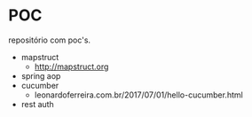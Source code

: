 # POC

repositório com poc's.

- mapstruct
  - http://mapstruct.org
- spring aop
- cucumber
  - leonardoferreira.com.br/2017/07/01/hello-cucumber.html
- rest auth


